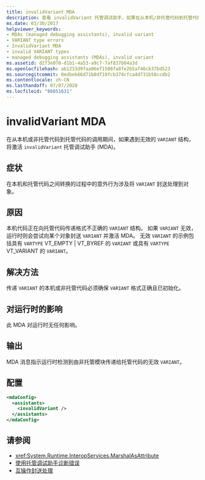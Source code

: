 ```yaml
---
title: invalidVariant MDA
description: 查看 invalidVariant 托管调试助手，如果在从本机/非托管代码到托管代码的调用中遇到无效的变体，则会调用它。
ms.date: 03/30/2017
helpviewer_keywords:
- MDAs (managed debugging assistants), invalid variant
- VARIANT type errors
- InvalidVariant MDA
- invalid VARIANT types
- managed debugging assistants (MDAs), invalid variant
ms.assetid: d273e070-d1b1-4a53-a9c7-7af837b04a3d
ms.openlocfilehash: ab1233d9faa86ef1508fa8fe2b5af46cb37bd523
ms.sourcegitcommit: 0edbeb66d71b8df10fcb374cfca4d731b58ccdb2
ms.contentlocale: zh-CN
ms.lasthandoff: 07/07/2020
ms.locfileid: "86051631"
---
```

# <a name="invalidvariant-mda"></a>invalidVariant MDA
在从本机或非托管代码到托管代码的调用期间，如果遇到无效的 `VARIANT` 结构，将激活 `invalidVariant` 托管调试助手 (MDA)。  
  
## <a name="symptoms"></a>症状  
 在本机和托管代码之间转换的过程中的意外行为涉及将 `VARIANT` 封送处理到对象。  
  
## <a name="cause"></a>原因  
 本机代码正在向托管代码传递格式不正确的 `VARIANT` 结构。  如果 `VARIANT` 无效，运行时则会尝试向某个对象封送 `VARIANT` 并激活 MDA。 无效 `VARIANT` 的示例包括具有 `VARTYPE` VT_EMPTY &#124; VT_BYREF 的 `VARIANT` 或具有 `VARTYPE` VT_VARIANT 的 `VARIANT`。  
  
## <a name="resolution"></a>解决方法  
 传递 `VARIANT` 的本机或非托管代码必须确保 `VARIANT` 格式正确且已初始化。  
  
## <a name="effect-on-the-runtime"></a>对运行时的影响  
 此 MDA 对运行时无任何影响。  
  
## <a name="output"></a>输出  
 MDA 消息指示运行时检测到由非托管模块传递给托管代码的无效 `VARIANT`。  
  
## <a name="configuration"></a>配置  
  
```xml  
<mdaConfig>  
  <assistants>  
    <invalidVariant />  
  </assistants>  
</mdaConfig>  
```  
  
## <a name="see-also"></a>请参阅

- <xref:System.Runtime.InteropServices.MarshalAsAttribute>
- [使用托管调试助手诊断错误](diagnosing-errors-with-managed-debugging-assistants.md)
- [互操作封送处理](../interop/interop-marshaling.md)
